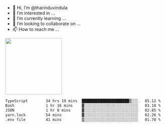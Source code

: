 - 👋 Hi, I’m @tharinduvindula
- 👀 I’m interested in ...
- 🌱 I’m currently learning ...
- 💞️ I’m looking to collaborate on ...
- 📫 How to reach me ...

<!---
tharinduvindula/tharinduvindula is a ✨ special ✨ repository because its `README.md` (this file) appears on your GitHub profile.
You can click the Preview link to take a look at your changes.
--->

<img height="180em" src="https://github-readme-stats.vercel.app/api?username=tharinduvindula&show_icons=true&hide_border=false&&count_private=true&include_all_commits=true" />


<!--START_SECTION:waka-->

```txt
TypeScript        34 hrs 19 mins  █████████████████████▒░░░   85.12 %
Bash              1 hr 16 mins    ▓░░░░░░░░░░░░░░░░░░░░░░░░   03.18 %
JSON              1 hr 8 mins     ▓░░░░░░░░░░░░░░░░░░░░░░░░   02.85 %
yarn.lock         54 mins         ▓░░░░░░░░░░░░░░░░░░░░░░░░   02.26 %
.env file         41 mins         ▒░░░░░░░░░░░░░░░░░░░░░░░░   01.70 %
```

<!--END_SECTION:waka-->
